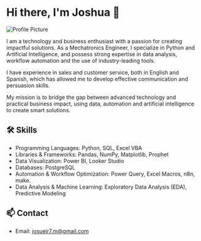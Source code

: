 # Hi there, I'm Joshua 👋

![Profile Picture](ghbanner.jpg)

I am a technology and business enthusiast with a passion for creating impactful solutions. As a Mechatronics Engineer, I specialize in Python and Artificial Intelligence, and possess strong expertise in data analysis, workflow automation and the use of industry-leading tools.

I have experience in sales and customer service, both in English and Spanish, which has allowed me to develop effective communication and persuasion skills.

My mission is to bridge the gap between advanced technology and practical business impact, using data, automation and artificial intelligence to create smart solutions.

## 🛠️ Skills
- Programming Languages: Python, SQL, Excel VBA
- Libraries & Frameworks: Pandas, NumPy, Matplotlib, Prophet
- Data Visualization: Power BI, Looker Studio
- Databases: PostgreSQL
- Automation & Workflow Optimization: Power Query, Excel Macros, n8n, make.
- Data Analysis & Machine Learning: Exploratory Data Analysis (EDA), Predictive Modeling

## 📫 Contact
- Email: [josuejr7.m@gmail.com](mailto:josuejr7.m@gmail.com)
